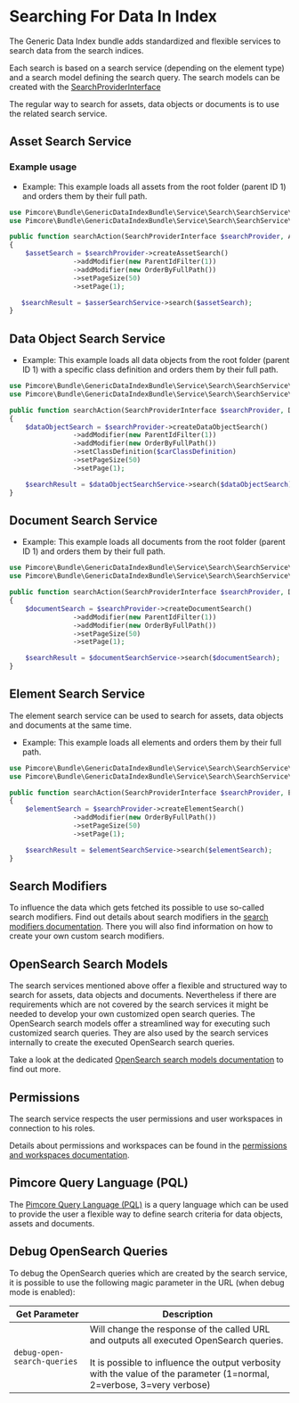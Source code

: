 # Searching For Data In Index

The Generic Data Index bundle adds standardized and flexible services to search data from the search indices.

Each search is based on a search service (depending on the element type) and a search model defining the search query. The search models can be created with the [SearchProviderInterface](https://github.com/pimcore/generic-data-index-bundle/blob/1.x/src/Service/Search/SearchService/SearchProviderInterface.php)

The regular way to search for assets, data objects or documents is to use the related search service.

## Asset Search Service

### Example usage

- Example: This example loads all assets from the root folder (parent ID 1) and orders them by their full path.
```php
use Pimcore\Bundle\GenericDataIndexBundle\Service\Search\SearchService\SearchProviderInterface;
use Pimcore\Bundle\GenericDataIndexBundle\Service\Search\SearchService\Asset\AssetSearchServiceInterface;

public function searchAction(SearchProviderInterface $searchProvider, AssetSearchServiceInterface $asserSearchService)
{
    $assetSearch = $searchProvider->createAssetSearch()
                ->addModifier(new ParentIdFilter(1))
                ->addModifier(new OrderByFullPath())
                ->setPageSize(50)
                ->setPage(1);

   $searchResult = $asserSearchService->search($assetSearch);
}
```

## Data Object Search Service

- Example: This example loads all data objects from the root folder (parent ID 1) with a specific class definition and orders them by their full path.
```php
use Pimcore\Bundle\GenericDataIndexBundle\Service\Search\SearchService\SearchProviderInterface;
use Pimcore\Bundle\GenericDataIndexBundle\Service\Search\SearchService\DataObject\DataObjectSearchServiceInterface;

public function searchAction(SearchProviderInterface $searchProvider, DataObjectSearchServiceInterface $dataObjectSearchService)
{
    $dataObjectSearch = $searchProvider->createDataObjectSearch()
                ->addModifier(new ParentIdFilter(1))
                ->addModifier(new OrderByFullPath())
                ->setClassDefinition($carClassDefinition)
                ->setPageSize(50)
                ->setPage(1);

    $searchResult = $dataObjectSearchService->search($dataObjectSearch);
}
```


## Document Search Service

- Example: This example loads all documents from the root folder (parent ID 1) and orders them by their full path.
```php
use Pimcore\Bundle\GenericDataIndexBundle\Service\Search\SearchService\SearchProviderInterface;
use Pimcore\Bundle\GenericDataIndexBundle\Service\Search\SearchService\Document\DocumentSearchServiceInterface;

public function searchAction(SearchProviderInterface $searchProvider, DocumentSearchServiceInterface $documentSearchService)
{
    $documentSearch = $searchProvider->createDocumentSearch()
                ->addModifier(new ParentIdFilter(1))
                ->addModifier(new OrderByFullPath())
                ->setPageSize(50)
                ->setPage(1);

    $searchResult = $documentSearchService->search($documentSearch);
}
```

## Element Search Service

The element search service can be used to search for assets, data objects and documents at the same time.

- Example: This example loads all elements and orders them by their full path.
```php
use Pimcore\Bundle\GenericDataIndexBundle\Service\Search\SearchService\SearchProviderInterface;
use Pimcore\Bundle\GenericDataIndexBundle\Service\Search\SearchService\Element\ElementSearchServiceInterface;

public function searchAction(SearchProviderInterface $searchProvider, ElementSearchServiceInterface $elementSearchService)
{
    $elementSearch = $searchProvider->createElementSearch()
                ->addModifier(new OrderByFullPath())
                ->setPageSize(50)
                ->setPage(1);

    $searchResult = $elementSearchService->search($elementSearch);
}
```

## Search Modifiers

To influence the data which gets fetched its possible to use so-called search modifiers.
Find out details about search modifiers in the [search modifiers documentation](05_Search_Modifiers/README.md). There you will also find information on how to create your own custom search modifiers.

## OpenSearch Search Models
The search services mentioned above offer a flexible and structured way to search for assets, data objects and documents. Nevertheless if there are requirements which are not covered by the search services it might be needed to develop your own customized open search queries. The OpenSearch search models offer a streamlined way for executing such customized search queries. They are also used by the search services internally to create the executed OpenSearch search queries.

Take a look at the dedicated [OpenSearch search models documentation](06_OpenSearch_Search_Models/README.md) to find out more.

## Permissions
The search service respects the user permissions and user workspaces in connection to his roles.

Details about permissions and workspaces can be found in the [permissions and workspaces documentation](08_Permissions_Workspaces/README.md).

## Pimcore Query Language (PQL)
The [Pimcore Query Language (PQL)](./09_Pimcore_Query_Language/README.md) is a query language which can be used to provide the user a flexible way to define search criteria for data objects, assets and documents.


## Debug OpenSearch Queries
To debug the OpenSearch queries which are created by the search service, it is possible to use the following magic parameter in the URL (when debug mode is enabled):

| Get Parameter             | Description                                                                                                                                                                                                    |
|---------------------------|----------------------------------------------------------------------------------------------------------------------------------------------------------------------------------------------------------------|
| `debug-open-search-queries` | Will change the response of the called URL and outputs all executed OpenSearch queries. <br/><br/>It is possible to influence the output verbosity with the value of the parameter (1=normal, 2=verbose, 3=very verbose) |
